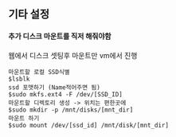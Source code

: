 ## 기타 설정 

#### 추가 디스크 마운트를 직저 해줘야함
 웹에서 디스크 셋팅후 마운트만 vm에서 진행
 ```
 마운트할 로컬 SSD식별
$lsblk 
 ssd 포맷하기 (Name적어주면 됨)
$sudo mkfs.ext4 -F /dev/[SSD_ID]
마운트할 디렉토리 생성 -> 위치는 편한곳에
$sudo mkdir -p /mnt/disks/[mnt_dir]
마운트 하기
$sudo mount /dev/[ssd_id] /mnt/disk/[mnt_dir]
 ```
